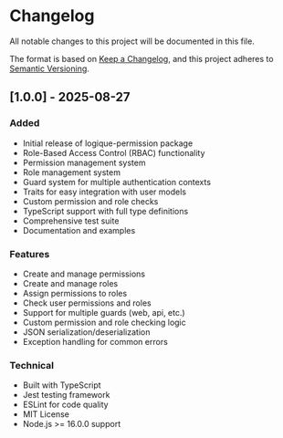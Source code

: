 # Changelog

All notable changes to this project will be documented in this file.

The format is based on [Keep a Changelog](https://keepachangelog.com/en/1.0.0/),
and this project adheres to [Semantic Versioning](https://semver.org/spec/v2.0.0.html).

## [1.0.0] - 2025-08-27

### Added
- Initial release of logique-permission package
- Role-Based Access Control (RBAC) functionality
- Permission management system
- Role management system
- Guard system for multiple authentication contexts
- Traits for easy integration with user models
- Custom permission and role checks
- TypeScript support with full type definitions
- Comprehensive test suite
- Documentation and examples

### Features
- Create and manage permissions
- Create and manage roles
- Assign permissions to roles
- Check user permissions and roles
- Support for multiple guards (web, api, etc.)
- Custom permission and role checking logic
- JSON serialization/deserialization
- Exception handling for common errors

### Technical
- Built with TypeScript
- Jest testing framework
- ESLint for code quality
- MIT License
- Node.js >= 16.0.0 support
